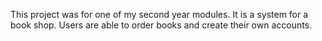 This project was for one of my second year modules.
It is a system for a book shop.
Users are able to order books and create their own accounts.
